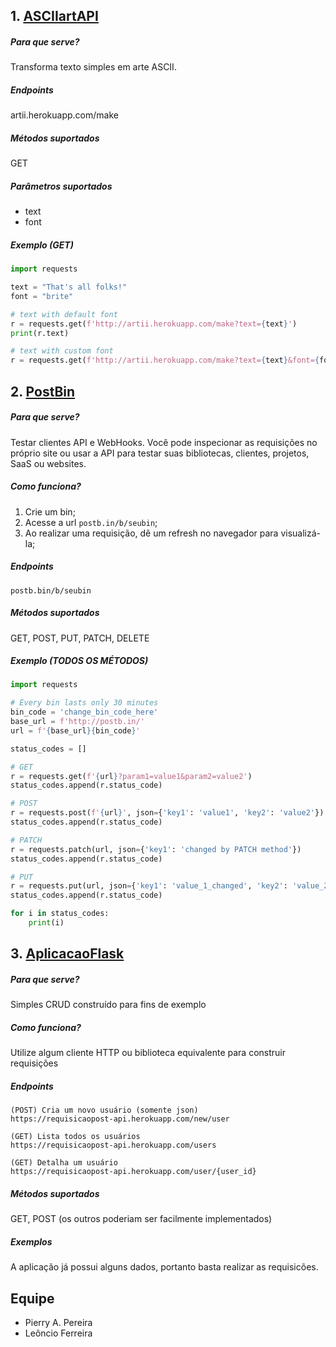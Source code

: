 ## 1. [ASCIIartAPI](http://artii.herokuapp.com)

##### Para que serve?
Transforma texto simples em arte ASCII.

##### Endpoints
artii.herokuapp.com/make

##### Métodos suportados
GET

##### Parâmetros suportados
- text
- font

##### Exemplo (GET)
```python
import requests

text = "That's all folks!"
font = "brite"

# text with default font
r = requests.get(f'http://artii.herokuapp.com/make?text={text}')
print(r.text)

# text with custom font
r = requests.get(f'http://artii.herokuapp.com/make?text={text}&font={font}')
```

## 2. [PostBin](http://postb.in)

##### Para que serve?
Testar clientes API e WebHooks.
Você pode inspecionar as requisições no próprio site ou usar a
API para testar suas bibliotecas, clientes, projetos, SaaS ou websites.

##### Como funciona?
1. Crie um bin;
2. Acesse a url ````postb.in/b/seubin````;
3. Ao realizar uma requisição, dê um refresh no navegador para visualizá-la;

##### Endpoints
````
postb.bin/b/seubin
````

##### Métodos suportados
GET, POST, PUT, PATCH, DELETE

##### Exemplo (TODOS OS MÉTODOS)
```python
import requests

# Every bin lasts only 30 minutes
bin_code = 'change_bin_code_here'
base_url = f'http://postb.in/'
url = f'{base_url}{bin_code}'

status_codes = []

# GET
r = requests.get(f'{url}?param1=value1&param2=value2')
status_codes.append(r.status_code)

# POST
r = requests.post(f'{url}', json={'key1': 'value1', 'key2': 'value2'})
status_codes.append(r.status_code)

# PATCH
r = requests.patch(url, json={'key1': 'changed by PATCH method'})
status_codes.append(r.status_code)

# PUT
r = requests.put(url, json={'key1': 'value_1_changed', 'key2': 'value_2_changed'})
status_codes.append(r.status_code)

for i in status_codes:
    print(i)
```


## 3. [AplicacaoFlask](https://requisicaopost-api.herokuapp.com/)

##### Para que serve?
Simples CRUD construído para fins de exemplo

##### Como funciona?
Utilize algum cliente HTTP ou biblioteca equivalente para construir requisições

##### Endpoints
````
(POST) Cria um novo usuário (somente json)
https://requisicaopost-api.herokuapp.com/new/user

(GET) Lista todos os usuários
https://requisicaopost-api.herokuapp.com/users

(GET) Detalha um usuário
https://requisicaopost-api.herokuapp.com/user/{user_id}
````

##### Métodos suportados
GET, POST (os outros poderiam ser facilmente implementados)

##### Exemplos
A aplicação já possui alguns dados, portanto basta realizar as requisicões.



Equipe
---
- Pierry A. Pereira
- Leôncio Ferreira